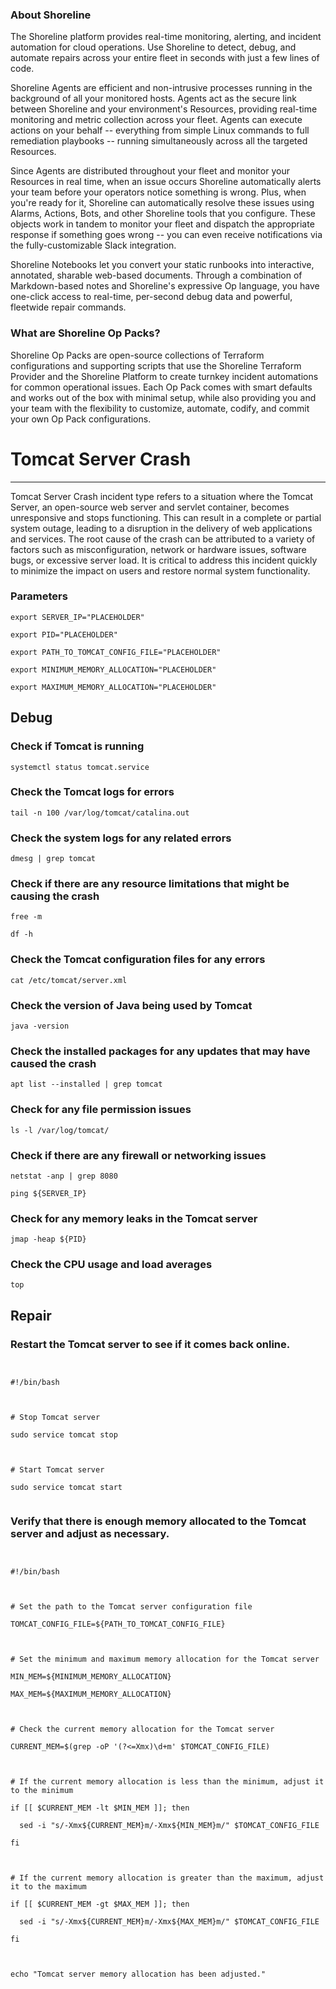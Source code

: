 
### About Shoreline
The Shoreline platform provides real-time monitoring, alerting, and incident automation for cloud operations. Use Shoreline to detect, debug, and automate repairs across your entire fleet in seconds with just a few lines of code.

Shoreline Agents are efficient and non-intrusive processes running in the background of all your monitored hosts. Agents act as the secure link between Shoreline and your environment's Resources, providing real-time monitoring and metric collection across your fleet. Agents can execute actions on your behalf -- everything from simple Linux commands to full remediation playbooks -- running simultaneously across all the targeted Resources.

Since Agents are distributed throughout your fleet and monitor your Resources in real time, when an issue occurs Shoreline automatically alerts your team before your operators notice something is wrong. Plus, when you're ready for it, Shoreline can automatically resolve these issues using Alarms, Actions, Bots, and other Shoreline tools that you configure. These objects work in tandem to monitor your fleet and dispatch the appropriate response if something goes wrong -- you can even receive notifications via the fully-customizable Slack integration.

Shoreline Notebooks let you convert your static runbooks into interactive, annotated, sharable web-based documents. Through a combination of Markdown-based notes and Shoreline's expressive Op language, you have one-click access to real-time, per-second debug data and powerful, fleetwide repair commands.

### What are Shoreline Op Packs?
Shoreline Op Packs are open-source collections of Terraform configurations and supporting scripts that use the Shoreline Terraform Provider and the Shoreline Platform to create turnkey incident automations for common operational issues. Each Op Pack comes with smart defaults and works out of the box with minimal setup, while also providing you and your team with the flexibility to customize, automate, codify, and commit your own Op Pack configurations.

# Tomcat Server Crash
---

Tomcat Server Crash incident type refers to a situation where the Tomcat Server, an open-source web server and servlet container, becomes unresponsive and stops functioning. This can result in a complete or partial system outage, leading to a disruption in the delivery of web applications and services. The root cause of the crash can be attributed to a variety of factors such as misconfiguration, network or hardware issues, software bugs, or excessive server load. It is critical to address this incident quickly to minimize the impact on users and restore normal system functionality.

### Parameters
```shell
export SERVER_IP="PLACEHOLDER"

export PID="PLACEHOLDER"

export PATH_TO_TOMCAT_CONFIG_FILE="PLACEHOLDER"

export MINIMUM_MEMORY_ALLOCATION="PLACEHOLDER"

export MAXIMUM_MEMORY_ALLOCATION="PLACEHOLDER"
```

## Debug

### Check if Tomcat is running
```shell
systemctl status tomcat.service
```

### Check the Tomcat logs for errors
```shell
tail -n 100 /var/log/tomcat/catalina.out
```

### Check the system logs for any related errors
```shell
dmesg | grep tomcat
```

### Check if there are any resource limitations that might be causing the crash
```shell
free -m

df -h
```

### Check the Tomcat configuration files for any errors
```shell
cat /etc/tomcat/server.xml
```

### Check the version of Java being used by Tomcat
```shell
java -version
```

### Check the installed packages for any updates that may have caused the crash
```shell
apt list --installed | grep tomcat
```

### Check for any file permission issues
```shell
ls -l /var/log/tomcat/
```

### Check if there are any firewall or networking issues
```shell
netstat -anp | grep 8080

ping ${SERVER_IP}
```

### Check for any memory leaks in the Tomcat server
```shell
jmap -heap ${PID}
```

### Check the CPU usage and load averages
```shell
top
```

## Repair

### Restart the Tomcat server to see if it comes back online.
```shell


#!/bin/bash



# Stop Tomcat server

sudo service tomcat stop



# Start Tomcat server

sudo service tomcat start


```

### Verify that there is enough memory allocated to the Tomcat server and adjust as necessary.
```shell


#!/bin/bash



# Set the path to the Tomcat server configuration file

TOMCAT_CONFIG_FILE=${PATH_TO_TOMCAT_CONFIG_FILE}



# Set the minimum and maximum memory allocation for the Tomcat server

MIN_MEM=${MINIMUM_MEMORY_ALLOCATION}

MAX_MEM=${MAXIMUM_MEMORY_ALLOCATION}



# Check the current memory allocation for the Tomcat server

CURRENT_MEM=$(grep -oP '(?<=Xmx)\d+m' $TOMCAT_CONFIG_FILE)



# If the current memory allocation is less than the minimum, adjust it to the minimum

if [[ $CURRENT_MEM -lt $MIN_MEM ]]; then

  sed -i "s/-Xmx${CURRENT_MEM}m/-Xmx${MIN_MEM}m/" $TOMCAT_CONFIG_FILE

fi



# If the current memory allocation is greater than the maximum, adjust it to the maximum

if [[ $CURRENT_MEM -gt $MAX_MEM ]]; then

  sed -i "s/-Xmx${CURRENT_MEM}m/-Xmx${MAX_MEM}m/" $TOMCAT_CONFIG_FILE

fi



echo "Tomcat server memory allocation has been adjusted."


```